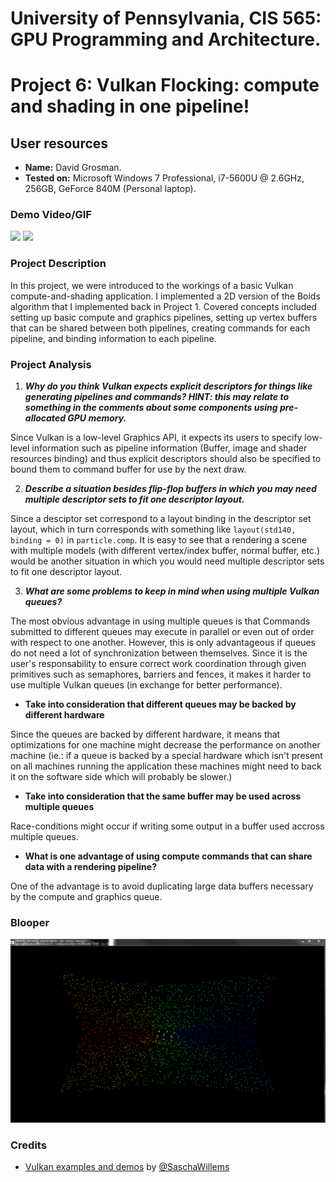 # University of Pennsylvania, CIS 565: GPU Programming and Architecture.
Project 6: Vulkan Flocking: compute and shading in one pipeline!
===============

## User resources
- **Name:** David Grosman.
- **Tested on:** Microsoft Windows 7 Professional, i7-5600U @ 2.6GHz, 256GB, GeForce 840M (Personal laptop).

### Demo Video/GIF

![](img/Preview.gif)
![](img/PreviewTwo.gif)

### Project Description
In this project, we were introduced to the workings of a basic Vulkan compute-and-shading application. I implemented a 2D version of the Boids algorithm that I implemented back in Project 1. Covered concepts included setting up basic compute and graphics pipelines, setting up vertex buffers that can be shared between both pipelines, creating commands for each pipeline, and binding information to each pipeline.

### Project Analysis

1. __***Why do you think Vulkan expects explicit descriptors for things like generating pipelines and commands? HINT: this may relate to something in the comments about some components using pre-allocated GPU memory.***__

Since Vulkan is a low-level Graphics API, it expects its users to specify low-level information such as pipeline information (Buffer, image and shader resources binding) and  thus explicit descriptors should also be specified to bound them to command buffer for use by the next draw.

2. __***Describe a situation besides flip-flop buffers in which you may need multiple descriptor sets to fit one descriptor layout.***__

Since a desciptor set correspond to a layout binding in the descriptor set layout, which in turn corresponds with something like `layout(std140, binding = 0)` in `particle.comp`. It is easy to see that a rendering a scene with multiple models (with different vertex/index buffer, normal buffer, etc.) would be another situation in which you would need multiple descriptor sets to fit one descriptor layout.

3. __***What are some problems to keep in mind when using multiple Vulkan queues?***__

The most obvious advantage in using multiple queues is that Commands submitted to different queues may execute in parallel or even out of order with respect to one another. However, this is only advantageous if queues do not need a lot of synchronization between themselves. Since it is the user's responsability to ensure correct work coordination through given primitives such as semaphores, barriers and fences, it makes it harder to use multiple Vulkan queues (in exchange for better performance). 
 * **Take into consideration that different queues may be backed by different hardware**
 
 Since the queues are backed by different hardware, it means that optimizations for one machine might decrease the performance on another machine (ie.: if a queue is backed by a special hardware which isn't present on all machines running the application these machines might need to back it on the software side which will probably be slower.) 
 
 * **Take into consideration that the same buffer may be used across multiple queues**
 
 Race-conditions might occur if writing some output in a buffer used accross multiple queues.
 * **What is one advantage of using compute commands that can share data with a rendering pipeline?**
 
One of the advantage is to avoid duplicating large data buffers necessary by the compute and graphics queue.

### Blooper
![](img/Centrifuge.gif)

### Credits

* [Vulkan examples and demos](https://github.com/SaschaWillems/Vulkan) by [@SaschaWillems](https://github.com/SaschaWillems)
